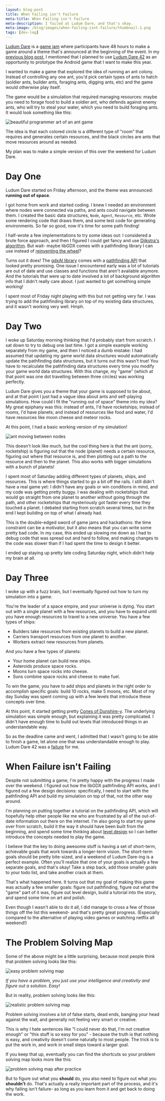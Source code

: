 ```yaml
---
layout: blog-post
title: When Failing isn't Failure
meta-title: When Failing isn't Failure
meta-description: I failed at Ludum Dare, and that's okay.
meta-image: /blog/images/when-failing-isnt-failure/thumbnail-1.png
tags: [dev-log]
---
```


[Ludum Dare](https://ldjam.com/) is a [game jam](https://en.wikipedia.org/wiki/Game_jam) where participants have 48 hours to make a game around a theme that's announced at the beginning of the event. In my [previous blog post](/blog/android-libgdx-tutorials), I mentioned that I planned to use [Ludum Dare 42](https://ldjam.com/events/ludum-dare/42/placeholder/ludum-dare-42s-theme-running-out-of-space) as an opportunity to prototype the Android game that I want to make this year.

I wanted to make a game that explored the idea of running an ant colony. Instead of controlling any one ant, you'd pick certain types of ants to hatch (soldier ants, builder ants, foraging ants, digging ants, etc) and the game would otherwise play itself.

The game would be a simulation that required managing resources: maybe you need to forage food to build a soldier ant, who defends against enemy ants, who will try to steal your water, which you need to build foraging ants. It would look something like this:

![beautiful programmer art of an ant game](/blog/images/when-failing-isnt-failure/ants-1.png)

The idea is that each colored circle is a different type of "room" that requires and generates certain resources, and the black circles are ants that move resources around as needed.

My plan was to make a simple version of this over the weekend for Ludum Dare.

# Day One

Ludum Dare started on Friday afternoon, and the theme was announced: **running out of space**.

I got home from work and started coding. I knew I needed an environment where nodes were connected via paths, and ants could navigate between them. I created the basic data structures, `Node`, `Agent`, `Resource`, etc. Wrote some rendering code that draws them, and some test code for generating environments. So far so good, now it's time for some path finding!

I half-wrote a few implementations to try some ideas out: I considered a brute force approach, and then I figured I could get fancy and use [Dijkstra's algorithm](https://en.wikipedia.org/wiki/Dijkstra%27s_algorithm). But wait- maybe libGDX comes with a pathfinding library I can use instead of [reinventing the wheel](https://en.wikipedia.org/wiki/Reinventing_the_wheel)?

Turns out it does! The [gdxAI library](https://github.com/libgdx/gdx-ai/wiki) comes with a [pathfinding API](https://github.com/libgdx/gdx-ai/wiki/Pathfinding-API) that looked pretty promising. One issue I encountered early was a lot of tutorials are out of date and use classes and functions that aren't available anymore. And the tutorials that were up to date involved a lot of background algorithm info that I didn't really care about. I just wanted to get something simple working!

I spent most of Friday night playing with this but not getting very far. I was trying to add the pathfinding library on top of my existing data structures, and it wasn't working very well. Hmph.

# Day Two

I woke up Saturday morning thinking that I'd probably start from scratch. I sat down to try to debug one last time. I got a simple example working separately from my game, and then I noticed a dumb mistake: I had assumed that updating my game world data structures would automatically update the pathfinding data structures, but it turns out this wasn't true! You have to recalculate the pathfinding data structures every time you modify your game world data structures. With this change, my "game" (which at that point was one dot travelling between three circles) was working perfectly.

Ludum Dare gives you a theme that your game is supposed to be about, and at that point I just had a vague idea about ants and self-playing simulations. How could I fit the "running out of space" theme into my idea? My great epiphany was this: instead of ants, I'd have rocketships; instead of rooms, I'd have planets; and instead of resources like food and water, I'd have resources like moon cheese and meteor rocks.

At this point, I had a basic working version of my simulation!

![ant moving between nodes](/blog/images/when-failing-isnt-failure/nodes-1.gif)

This doesn't look like much, but the cool thing here is that the ant (sorry, rocketship) is figuring out that the node (planet) needs a certain resource, figuring out where that resource is, and then plotting out a path to the resource and then to the planet. This also works with bigger simulations with a bunch of planets!

I spent most of Saturday adding different types of planets, ships, and resources. This is where things started to go a bit off the rails. I still didn't have a real game yet: I didn't have any goals or win conditions in mind, and my code was getting pretty buggy. I was dealing with rocketships that would go straight from one planet to another without going through the path, and other rocketships that mysteriously got faster every time they touched a planet. I debated starting from scratch several times, but in the end I kept building on top of what I already had.

This is the double-edged sword of game jams and hackathons: the time constraint can be a motivator, but it also means that you can write some pretty bad code. In my case, this ended up slowing me down as I had to debug code that was spread out and hard to follow, and making changes to the code was slower than if I had spent the time to design it better.

I ended up staying up pretty late coding Saturday night, which didn't help my brain at all.

# Day Three

I woke up with a fuzz brain, but I eventually figured out how to turn my simulation into a game.

You're the leader of a space empire, and your universe is dying. You start out with a single planet with a few resources, and you have to expand until you have enough resources to travel to a new universe. You have a few types of ships:

- Builders take resources from existing planets to build a new planet.
- Carriers transport resources from one planet to another.
- Workers extract new resources from planets.

And you have a few types of planets:

- Your home planet can build new ships.
- Asteroids produce space rocks.
- Moons turn space rocks into cheese.
- Suns combine space rocks and cheese to make fuel.

To win the game, you have to add ships and planets in the right order to accomplish specific goals: build 10 rocks, make 5 moons, etc. Most of my day Sunday was spent coming up with a few levels that introduce these concepts over time.

At this point, it started getting pretty [Cones of Dunshire-y](https://www.youtube.com/watch?v=XfXfOCIIFcY). The underlying simulation was simple enough, but explaining it was pretty complicated. I didn't have enough time to build out levels that introduced things in an understandable way.

So as the deadline came and went, I admitted that I wasn't going to be able to finish a game, let alone one that was understandable enough to play. Ludum Dare 42 was a [failure](https://wompwompwomp.com/) for me.

# When Failure isn't Failing

Despite not submitting a game, I'm pretty happy with the progress I made over the weekend. I figured out how the libGDX pathfinding API works, and I figured out a few design decisions: specifically, I need to start with the pathfinding API and build my simulation on top of that, not the other way around.

I'm planning on putting together a tutorial on the pathfinding API, which will hopefully help other people like me who are frustrated by all of the out-of-date information out there on the internet. I'm also going to start my game over from scratch, build it the way it should have been built from the beginning, and spend some time thinking about [level design](https://en.wikipedia.org/wiki/Level_design) so I can better introduce the concepts needed to play the game.

I believe that the key to doing awesome stuff is having a set of short-term, achievable goals that work towards a longer-term vision. The short-term goals should be pretty bite-sized, and a weekend of Ludum Dare-ing is a perfect example. Often you'll realize that one of your goals is actually a few separate goals, and that's okay! Take a step back, add those smaller goals to your todo list, and take another crack at them.

That's what happened here. It turns out that my goal of making this game was actually a few smaller goals: figure out pathfinding, figure out what the "game" part of it was, figure out level design, build a tutorial into the story, and spend some time on art and polish.

Even though I wasn't able to do it all, I did manage to cross a few of those things off the list this weekend- and that's pretty great progress. (Especially compared to the alternative of playing video games or watching netflix all weekend!)

# The Problem Solving Map

Some of the above might be a little surprising, because most people think that problem solving looks like this:

![easy problem solving map](/blog/images/when-failing-isnt-failure/problem-solving-map-1.png)

*If you have a problem, you just use your intelligence and creativity and figure out a solution. Easy!*

But in reality, problem solving looks like this:

![realistic problem solving map](/blog/images/when-failing-isnt-failure/problem-solving-map-2.png)

Problem solving involves a lot of false starts, dead ends, banging your head against the wall, and generally not feeling very smart or creative.

This is why I hate sentences like "I could never do that, I'm not creative enough" or "this stuff is so easy for you" - because the truth is that nothing is easy, and creativity doesn't come naturally to most people. The trick is to put the work in, and work in small steps toward a larger goal.

If you keep that up, eventually you can find the shortcuts so your problem solving map looks more like this:

![problem solving map after practice](/blog/images/when-failing-isnt-failure/problem-solving-map-3.png)

But to figure out what you **should** do, you also need to figure out what you **shouldn't** do. That's actually a really important part of the process, and it's why failing isn't failure- as long as you learn from it and get back to doing the work.